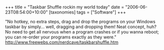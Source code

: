 +++
title = "Taskbar Shuffle rockin my world today"
date = "2006-06-23T08:54:00+10:00"
[taxonomies]
tags = ["Software"]
+++

"No hotkey, no extra steps, drag and drop the programs on your Windows taskbar by simply... well,
dragging and dropping them! Neat concept, huh? No need to get all nervous when a program crashes or
if you wanna reboot; you can re-order your programs exactly as they were."
<http://www.freewebs.com/nerdcave/taskbarshuffle.htm>
